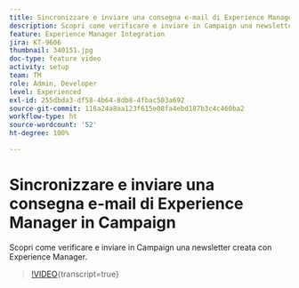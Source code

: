 ```yaml
---
title: Sincronizzare e inviare una consegna e-mail di Experience Manager in Campaign
description: Scopri come verificare e inviare in Campaign una newsletter creata con Experience Manager.
feature: Experience Manager Integration
jira: KT-9606
thumbnail: 340151.jpg
doc-type: feature video
activity: setup
team: TM
role: Admin, Developer
level: Experienced
exl-id: 255dbda3-df58-4b64-8db8-4fbac503a692
source-git-commit: 116a24a8aa123f615e08fa4ebd187b3c4c460ba2
workflow-type: ht
source-wordcount: '52'
ht-degree: 100%

---
```


# Sincronizzare e inviare una consegna e-mail di Experience Manager in Campaign

Scopri come verificare e inviare in Campaign una newsletter creata con Experience Manager.

>[!VIDEO](https://video.tv.adobe.com/v/340151?quality=12&learn=on){transcript=true}
